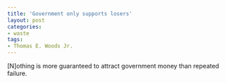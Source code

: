 ```yaml
---
title: 'Government only supports losers'
layout: post
categories:
- waste
tags:
- Thomas E. Woods Jr.
---
```


\[N\]othing is more guaranteed to attract government money than repeated failure.